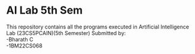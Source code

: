 # AI Lab 5th Sem

This repository contains all the programs executed in Artificial Intelligence Lab (23CS5PCAIN)(5th Semester)
Submitted by:  
-Bharath C  
-1BM22CS068
